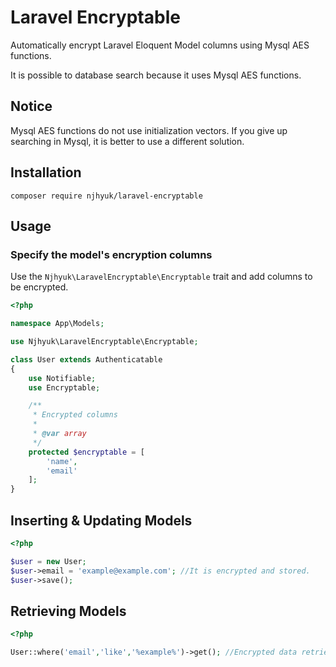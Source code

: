 # Laravel Encryptable

Automatically encrypt Laravel Eloquent Model columns using Mysql AES functions.

It is possible to database search because it uses Mysql AES functions.

## Notice

Mysql AES functions do not use initialization vectors. If you give up searching in Mysql, it is better to use a different solution.

## Installation

```
composer require njhyuk/laravel-encryptable
```

## Usage

### Specify the model's encryption columns

Use the `Njhyuk\LaravelEncryptable\Encryptable` trait and add columns to be encrypted.

```php
<?php

namespace App\Models;

use Njhyuk\LaravelEncryptable\Encryptable;

class User extends Authenticatable
{
    use Notifiable;
    use Encryptable;

    /**
     * Encrypted columns
     * 
     * @var array
     */
    protected $encryptable = [
        'name',
        'email'
    ];
}    
```

## Inserting & Updating Models

```php
<?php

$user = new User;
$user->email = 'example@example.com'; //It is encrypted and stored.
$user->save();
```

## Retrieving Models

```php
<?php

User::where('email','like','%example%')->get(); //Encrypted data retrieval is possible.
```
